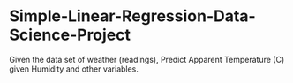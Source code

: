 # Simple-Linear-Regression-Data-Science-Project
Given the data set of weather (readings), Predict Apparent Temperature (C) given Humidity and other variables.
